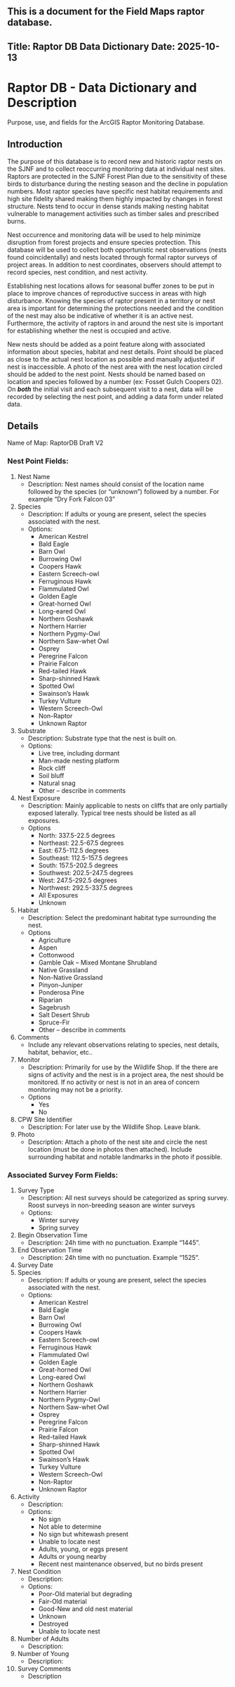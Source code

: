 This is a document for the Field Maps raptor database.
---
Title: Raptor DB Data Dictionary 
Date: 2025-10-13
---
# Raptor DB - Data Dictionary and Description
Purpose, use, and fields for the ArcGIS Raptor Monitoring Database.
## Introduction

The purpose of this database is to record new and historic raptor nests on the SJNF and to collect reoccurring monitoring data at individual nest sites. Raptors are protected in the SJNF Forest Plan due to the sensitivity of these birds to disturbance during the nesting season and the decline in population numbers. Most raptor species have specific nest habitat requirements and high site fidelity shared making them highly impacted by changes in forest structure. Nests tend to occur in dense stands making nesting habitat vulnerable to management activities such as timber sales and prescribed burns.

Nest occurrence and monitoring data will be used to help minimize disruption from forest projects and ensure species protection. This database will be used to collect both opportunistic nest observations (nests found coincidentally) and nests located through formal raptor surveys of project areas. In addition to nest coordinates, observers should attempt to record species, nest condition, and nest activity. 

Establishing nest locations allows for seasonal buffer zones to be put in place to improve chances of reproductive success in areas with high disturbance. Knowing the species of raptor present in a territory or nest area is important for determining the protections needed and the condition of the nest may also be indicative of whether it is an active nest. Furthermore, the activity of raptors in and around the nest site is important for establishing whether the nest is occupied and active. 

New nests should be added as a point feature along with associated information about species, habitat and nest details. Point should be placed as close to the actual nest location as possible and manually adjusted if nest is inaccessible. A photo of the nest area with the nest location circled should be added to the nest point. Nests should be named based on location and species followed by a number (ex: Fosset Gulch Coopers 02). On ***both*** the initial visit and each subsequent visit to a nest, data will be recorded by selecting the nest point, and adding a data form under related data.   

## Details
Name of Map: RaptorDB Draft V2  
### Nest Point Fields:
1. Nest Name   
    * Description: Nest names should consist of the location name followed by the species (or “unknown”) followed by a number. For example “Dry Fork Falcon 03”
2.	Species
    * Description: If adults or young are present, select the species associated with the nest. 
    * Options:
        * American Kestrel
        * Bald Eagle 
        * Barn Owl
        * Burrowing Owl
        * Coopers Hawk
        * Eastern Screech-owl
        * Ferruginous Hawk
        * Flammulated Owl
        * Golden Eagle
        * Great-horned Owl
        * Long-eared Owl
        * Northern Goshawk
        * Northern Harrier 
        * Northern Pygmy-Owl
        * Northern Saw-whet Owl
        * Osprey
        * Peregrine Falcon
        * Prairie Falcon
        * Red-tailed Hawk
        * Sharp-shinned Hawk
        * Spotted Owl
        * Swainson’s Hawk
        * Turkey Vulture
        * Western Screech-Owl
        * Non-Raptor
        * Unknown Raptor
3.	Substrate
    * Description: Substrate type that the nest is built on.
    * Options:
        * Live tree, including dormant
        * Man-made nesting platform
        * Rock cliff
        * Soil bluff
        * Natural snag
        * Other – describe in comments
4.	Nest Exposure
    * Description: Mainly applicable to nests on cliffs that are only partially exposed laterally. Typical tree nests should be listed as all exposures.
    * Options
        * North: 337.5-22.5 degrees
        * Northeast: 22.5-67.5 degrees
        * East: 67.5-112.5 degrees
        * Southeast: 112.5-157.5 degrees
        * South: 157.5-202.5 degrees
        * Southwest: 202.5-247.5 degrees
        * West: 247.5-292.5 degrees
        * Northwest: 292.5-337.5 degrees
        * All Exposures
        * Unknown
5.	Habitat
    * Description: Select the predominant habitat type surrounding the nest. 
    * Options
        * Agriculture
        * Aspen
        * Cottonwood
        * Gamble Oak – Mixed Montane Shrubland
        * Native Grassland
        * Non-Native Grassland
        * Pinyon-Juniper
        * Ponderosa Pine
        * Riparian
        * Sagebrush
        * Salt Desert Shrub
        * Spruce-Fir
        * Other – describe in comments
6.	Comments
    * Include any relevant observations relating to species, nest details, habitat, behavior, etc..
7.	Monitor
    * Description: Primarily for use by the Wildlife Shop. If the there are signs of activity and the nest is in a project area, the nest should be monitored. If no activity or nest is not in an area of concern monitoring may not be a priority.
    * Options
        * Yes
        * No
8.	CPW Site Identifier
    * Description: For later use by the Wildlife Shop. Leave blank.
9.	Photo   
    * Description: Attach a photo of the nest site and circle the nest location (must be done in photos then attached). Include surrounding habitat and notable landmarks in the photo if possible.

### Associated Survey Form Fields:
1.	Survey Type 
    * Description: All nest surveys should be categorized as spring survey. Roost surveys in non-breeding season are winter surveys
    * Options:
        * Winter survey
        * Spring survey 
2.	Begin Observation Time 
    * Description: 24h time with no punctuation. Example “1445”.
3.	End Observation Time 
    * Description: 24h time with no punctuation. Example “1525”.
4.	Survey Date 
5.	Species
    * Description: If adults or young are present, select the species associated with the nest. 
    * Options:
        * American Kestrel
        * Bald Eagle 
        * Barn Owl
        * Burrowing Owl
        * Coopers Hawk
        * Eastern Screech-owl
        * Ferruginous Hawk
        * Flammulated Owl
        * Golden Eagle
        * Great-horned Owl
        * Long-eared Owl
        * Northern Goshawk
        * Northern Harrier 
        * Northern Pygmy-Owl
        * Northern Saw-whet Owl
        * Osprey
        * Peregrine Falcon
        * Prairie Falcon
        * Red-tailed Hawk
        * Sharp-shinned Hawk
        * Spotted Owl
        * Swainson’s Hawk
        * Turkey Vulture
        * Western Screech-Owl
        * Non-Raptor
        * Unknown Raptor
6.	Activity
    * Description:
    * Options:
        * No sign 
        * Not able to determine 
        * No sign but whitewash present 
        * Unable to locate nest
        * Adults, young, or eggs present 
        * Adults or young nearby
        * Recent nest maintenance observed, but no birds present
7.	Nest Condition
    * Description:
    * Options:
        * Poor-Old material but degrading 
        * Fair-Old material 
        * Good-New and old nest material 
        * Unknown 
        * Destroyed
        * Unable to locate nest
8.	Number of Adults 
    * Description:
9.	Number of Young
    * Description:
10.	Survey Comments 
    * Description
